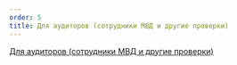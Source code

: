 ```yaml
---
order: 5
title: Для аудиторов (сотрудники МВД и другие проверки)
---
```


[Для аудиторов (сотрудники МВД и другие проверки)](https://app.gram.ax/github.com/Smile-Tech-Study/Flow_IM_AUDIT_help/main/-)